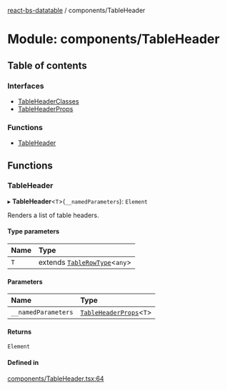 [react-bs-datatable](../README.md) / components/TableHeader

# Module: components/TableHeader

## Table of contents

### Interfaces

- [TableHeaderClasses](../interfaces/components_TableHeader.TableHeaderClasses.md)
- [TableHeaderProps](../interfaces/components_TableHeader.TableHeaderProps.md)

### Functions

- [TableHeader](components_TableHeader.md#tableheader)

## Functions

### TableHeader

▸ **TableHeader**<`T`\>(`__namedParameters`): `Element`

Renders a list of table headers.

#### Type parameters

| Name | Type |
| :------ | :------ |
| `T` | extends [`TableRowType`](helpers_types.md#tablerowtype)<`any`\> |

#### Parameters

| Name | Type |
| :------ | :------ |
| `__namedParameters` | [`TableHeaderProps`](../interfaces/components_TableHeader.TableHeaderProps.md)<`T`\> |

#### Returns

`Element`

#### Defined in

[components/TableHeader.tsx:64](https://github.com/imballinst/react-bs-datatable/blob/43c9b27/src/components/TableHeader.tsx#L64)
